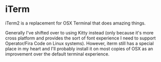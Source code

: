 # iTerm

iTerm2 is a replacement for OSX Terminal that does amazing things.

Generally I've shifted over to using Kitty instead (only because it's more cross
platform and provides the sort of font experience I need to support
Operator/Fira Code on Linux systems). However, iterm still has a special place
in my heart and I'll probably install it on most copies of OSX as an improvement
over the default terminal experience.